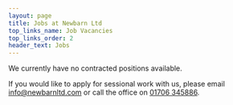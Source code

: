 ```yaml
---
layout: page
title: Jobs at Newbarn Ltd
top_links_name: Job Vacancies
top_links_order: 2
header_text: Jobs
---
```


We currently have no contracted positions available.

If you would like to apply for sessional work with us, please email [info@newbarnltd.com] or call the office on [01706 345886].

[info@newbarnltd.com]: mailto:info@newbarnltd.com
[01706 345886]: tel:01706345886